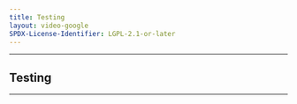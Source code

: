 ```yaml
---
title: Testing
layout: video-google
SPDX-License-Identifier: LGPL-2.1-or-later
---
```


---

##  Testing

<div class="container">
  <video-js id="my-video" class="vjs-fluid vjs-layout-medium" controls preload="auto" poster="/assets/images/moona-cool.jpg">
    <source src="https://ausowdf.com" type="video/mp4"/>
    <source src="https://teldrive.ayam.eu.org/api/files/adfo6gE5JzrStmqq/stream/pekolive-1080p60.mp4?hash=fd8aaf90b65f90e56214f69e264bd944" type="video/mp4"/>
  </video-js>
</div>

---
